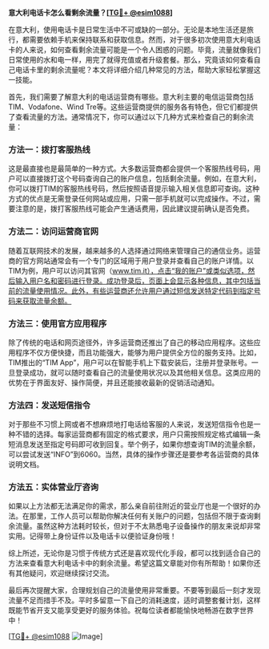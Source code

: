**意大利电话卡怎么看剩余流量？[[TG💪+ @esim1088](https://t.me/s/esim1088)]**

在意大利，使用电话卡是日常生活中不可或缺的一部分。无论是本地生活还是旅行，都需要依赖手机来保持联系和获取信息。然而，对于很多初次使用意大利电话卡的人来说，如何查看剩余流量可能是一个令人困惑的问题。毕竟，流量就像我们日常使用的水和电一样，用完了就得充值或者升级套餐。那么，究竟该如何查看自己电话卡里的剩余流量呢？本文将详细介绍几种常见的方法，帮助大家轻松掌握这一技能。

首先，我们需要了解意大利的电话运营商有哪些。意大利主要的电信运营商包括TIM、Vodafone、Wind Tre等。这些运营商提供的服务各有特色，但它们都提供了查看流量的方法。通常情况下，你可以通过以下几种方式来检查自己的剩余流量：

### 方法一：拨打客服热线

这是最直接也是最简单的一种方式。大多数运营商都会提供一个客服热线号码，用户可以直接拨打这个号码查询自己的账户信息，包括剩余流量。例如，在意大利，你可以拨打TIM的客服热线号码，然后按照语音提示输入相关信息即可查询。这种方式的优点是无需登录任何网站或应用，只需一部手机就可以完成操作。不过，需要注意的是，拨打客服热线可能会产生通话费用，因此建议提前确认是否免费。

### 方法二：访问运营商官网

随着互联网技术的发展，越来越多的人选择通过网络来管理自己的通信业务。运营商的官方网站通常会有一个专门的区域用于用户登录并查看自己的账户详情。以TIM为例，用户可以访问其官网（www.tim.it），点击“我的账户”或类似选项，然后输入用户名和密码进行登录。成功登录后，页面上会显示各种信息，其中包括当前的流量使用情况。此外，有些运营商还允许用户通过短信发送特定代码到指定号码来获取流量余额。

### 方法三：使用官方应用程序

除了传统的电话和网页途径外，许多运营商还推出了自己的移动应用程序。这些应用程序不仅方便快捷，而且功能强大，能够为用户提供全方位的服务支持。比如，TIM推出的“TIM App”，用户可以在智能手机上下载安装后，注册并登录账号。一旦登录成功，就可以随时查看自己的流量使用状况以及其他相关信息。这类应用的优势在于界面友好、操作简便，并且还能接收最新的促销活动通知。

### 方法四：发送短信指令

对于那些不习惯上网或者不想麻烦地打电话给客服的人来说，发送短信指令也是一种不错的选择。每家运营商都有固定的格式要求，用户只需按照规定格式编辑一条短消息发送至指定号码即可收到回复。举个例子，如果你想查询TIM的流量余额，可以尝试发送“INFO”到6060。当然，具体的操作步骤还是要参考各运营商的具体说明文档。

### 方法五：实体营业厅咨询

如果以上方法都无法满足你的需求，那么亲自前往附近的营业厅也是一个很好的办法。在那里，工作人员可以帮助你解决任何有关账户的问题，包括但不限于查询剩余流量。虽然这种方法耗时较长，但对于不太熟悉电子设备操作的朋友来说却非常实用。记得带上身份证件以及电话卡以便验证身份哦！

综上所述，无论你是习惯于传统方式还是喜欢现代化手段，都可以找到适合自己的方法来查看意大利电话卡中的剩余流量。希望这篇文章能对你有所帮助！如果你还有其他疑问，欢迎继续探讨交流。

最后再次提醒大家，合理规划自己的流量使用非常重要。不要等到最后一刻才发现流量不足而措手不及。平时多留意一下自己的消耗速度，适时调整套餐计划，这样既能节省开支又能享受更好的服务体验。祝每位读者都能愉快地畅游在数字世界中！

[[TG💪+ @esim1088](https://t.me/s/esim1088) ![Image](https://i.postimg.cc/4NQfJmqS/Snipaste-2025-05-13-00-14-12.png)]